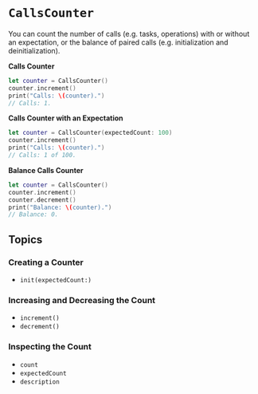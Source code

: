 # ``CallsCounter``

You can count the number of calls (e.g. tasks, operations) with or without an expectation, or the balance of paired calls (e.g. initialization and deinitialization).

**Calls Counter**

```swift
let counter = CallsCounter()
counter.increment()
print("Calls: \(counter).")
// Calls: 1.
```

**Calls Counter with an Expectation**

```swift
let counter = CallsCounter(expectedCount: 100)
counter.increment()
print("Calls: \(counter).")
// Calls: 1 of 100.
```

**Balance Calls Counter**

```swift
let counter = CallsCounter()
counter.increment()
counter.decrement()
print("Balance: \(counter).")
// Balance: 0.
```

## Topics

### Creating a Counter

- ``init(expectedCount:)``

### Increasing and Decreasing the Count

- ``increment()``
- ``decrement()``

### Inspecting the Count

- ``count``
- ``expectedCount``
- ``description``
